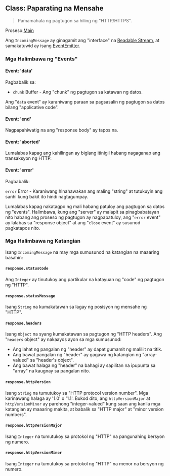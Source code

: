 ## Class: Paparating na Mensahe

> Pamamahala ng pagtugon sa hiling ng "HTTP/HTTPS".

Proseso:[Main](../glossary.md#main-process)

Ang `IncomingMessage` ay ginagamit ang "interface" na [Readable Stream](https://nodejs.org/api/stream.html#stream_readable_streams), at samakatuwid ay isang [EventEmitter](https://nodejs.org/api/events.html#events_class_eventemitter).

### Mga Halimbawa ng "Events"

#### Event: 'data'

Pagbabalik sa:

* `chunk` Buffer - Ang "chunk" ng pagtugon sa katawan ng datos.

Ang "`data` event" ay karaniwang paraan sa pagsasalin ng pagtugon sa datos bilang "applicative code".

#### Event: 'end'

Nagpapahiwatig na ang "response body" ay tapos na.

#### Event: 'aborted'

Lumalabas kapag ang kahilingan ay biglang itinigil habang nagaganap ang transaksyon ng HTTP.

#### Event: 'error'

Pagbabalik:

`error` Error - Karaniwang hinahawakan ang maling "string" at tutukuyin ang sanhi kung bakit ito hindi nagtagumpay.

Lumalabas kapag nakatagpo ng mali habang patuloy ang pagtugon sa datos ng "events". Halimbawa, kung ang "server" ay malapit sa pinagbabatayan nito habang ang proseso ng pagtugon ay nagpapatuloy, ang "`error` event" ay lalabas sa "response object" at ang "`close` event" ay susunod pagkatapos nito.

### Mga Halimbawa ng Katangian

Isang `IncomingMessage` na may mga sumusunod na katangian na maaaring basahin:

#### `response.statusCode`

Ang `Integer` ay tinutukoy ang partikular na katayuan ng "code" ng pagtugon ng "HTTP".

#### `response.statusMessage`

Isang `String` na kumakatawan sa lagay ng posisyon ng mensahe ng "HTTP".

#### `response.headers`

Isang `Object` na syang kumakatawan sa pagtugon ng "HTTP headers". Ang "`headers` object" ay nakaayos ayon sa mga sumusunod:

* Ang lahat ng pangalan ng "header" ay dapat gumamit ng maliliit na titik.
* Ang bawat pangalan ng "header" ay gagawa ng katangian ng "array-valued" sa "header's object".
* Ang bawat halaga ng "header" na bahagi ay sapilitan na ipupunta sa "array" na kaugnay sa pangalan nito.

#### `response.httpVersion`

Isang `String` na tumutukoy sa "HTTP protocol version number". Mga karinawang halaga ay '1.0' o '1.1'. Bukod dito, ang `httpVersionMajor` at `httpVersionMinor` ay parehong "integer-valued" kung saan ang kanila mga katangian ay maaaring makita, at babalik sa "HTTP major" at "minor version numbers".

#### `response.httpVersionMajor`

Isang `Integer` na tumutukoy sa protokol ng "HTTP" na pangunahing bersyon ng numero.

#### `response.httpVersionMinor`

Isang `Integer` na tumutukoy sa protokol ng "HTTP" na menor na bersyon ng numero.